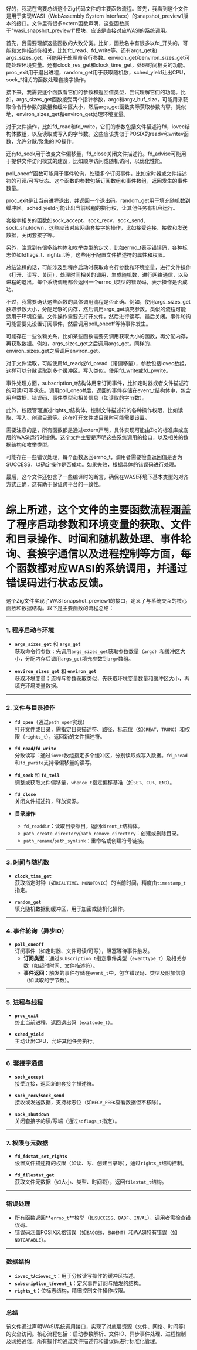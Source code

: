好的，我现在需要总结这个Zig代码文件的主要函数流程。首先，我看到这个文件是用于实现WASI（WebAssembly System Interface）的snapshot_preview1版本的接口。文件里有很多extern函数声明，这些函数属于"wasi_snapshot_preview1"模块，应该是直接对应WASI的系统调用。

首先，我需要理解这些函数的大致分类。比如，函数名中有很多以fd_开头的，可能和文件描述符相关，比如fd_read、fd_write等。还有args_get和args_sizes_get，可能用于处理命令行参数。environ_get和environ_sizes_get可能处理环境变量。还有clock_res_get和clock_time_get，处理时间相关的功能。proc_exit用于退出进程，random_get用于获取随机数，sched_yield让出CPU，sock_*相关的函数处理套接字操作。

接下来，我需要逐个函数看它们的参数和返回值类型，尝试理解它们的功能。比如，args_sizes_get函数接受两个指针参数，argc和argv_buf_size，可能用来获取命令行参数的数量和缓冲区大小，然后args_get函数实际获取参数内容。类似地，environ_sizes_get和environ_get处理环境变量。

对于文件操作，比如fd_read和fd_write，它们的参数包括文件描述符fd，iovec结构体数组，以及读取或写入的字节数。这些应该类似于POSIX的readv和writev函数，允许分散/聚集的I/O操作。

还有fd_seek用于改变文件偏移量，fd_close关闭文件描述符。fd_advise可能用于提供文件访问模式的建议，比如顺序访问或随机访问，以优化性能。

poll_oneoff函数可能用于事件轮询，处理多个订阅事件，比如定时器或文件描述符的可读/可写状态。这个函数的参数包括订阅数组和事件数组，返回发生的事件数量。

proc_exit是让当前进程退出，并返回一个退出码。random_get用于填充随机数到缓冲区。sched_yield可能让出当前线程的执行权，让其他任务有机会运行。

套接字相关的函数如sock_accept、sock_recv、sock_send、sock_shutdown，这些应该对应网络套接字的操作，比如接受连接、接收和发送数据，关闭套接字等。

另外，注意到有很多结构体和枚举类型的定义，比如errno_t表示错误码，各种标志位如fdflags_t、rights_t等，这些用于配置文件描述符的属性和权限。

总结流程的话，可能涉及到程序启动时获取命令行参数和环境变量，进行文件操作（打开、读写、关闭），处理时间相关的调用，生成随机数，进行网络通信，以及进程的退出。每个系统调用都会返回一个errno_t类型的错误码，表示操作是否成功。

不过，我需要确认这些函数的具体调用流程是否正确。例如，使用args_sizes_get获取参数大小，分配足够的内存，然后调用args_get填充参数。类似的流程可能适用于环境变量。文件操作需要先打开文件，然后进行读写，最后关闭。事件轮询可能需要先设置订阅事件，然后调用poll_oneoff等待事件发生。

可能存在一些依赖关系，比如某些函数需要先调用获取大小的函数，再分配内存，再获取数据。例如，args_sizes_get之后调用args_get。同样的，environ_sizes_get之后调用environ_get。

对于文件读取，可能使用fd_read或fd_pread（带偏移量），参数包括iovec数组，这样可以分散读取到多个缓冲区。写入类似，使用fd_write或fd_pwrite。

事件处理方面，subscription_t结构体用来订阅事件，比如定时器或者文件描述符的可读/可写状态。调用poll_oneoff后，返回的事件存储在event_t结构体中，包含用户数据、错误码、事件类型和相关信息（如读取的字节数）。

此外，权限管理通过rights_t结构体，控制文件描述符的各种操作权限，比如读取、写入、创建目录等。这在打开文件或目录时可能需要设置。

需要注意的是，所有函数都是通过extern声明，具体实现可能由Zig的标准库或底层的WASI运行时提供。这个文件主要是声明这些系统调用的接口，以及相关的数据结构和枚举类型。

可能存在一些错误处理，每个函数返回errno_t，调用者需要检查返回值是否为SUCCESS，以确定操作是否成功。如果失败，根据具体的错误码进行处理。

最后，这个文件还包含了一些编译时的断言，确保在WASI环境下基本类型的对齐方式正确，这有助于保证跨平台的一致性。

综上所述，这个文件的主要函数流程涵盖了程序启动参数和环境变量的获取、文件和目录操作、时间和随机数处理、事件轮询、套接字通信以及进程控制等方面，每个函数都对应WASI的系统调用，并通过错误码进行状态反馈。
================================================
这个Zig文件实现了WASI snapshot_preview1的接口，定义了与系统交互的核心函数和数据结构。以下是主要函数的流程总结：

---

### **1. 程序启动与环境**
- **`args_sizes_get`** 和 **`args_get`**  
  获取命令行参数：先调用`args_sizes_get`获取参数数量（`argc`）和缓冲区大小，分配内存后调用`args_get`填充参数到`argv`数组。
  
- **`environ_sizes_get`** 和 **`environ_get`**  
  获取环境变量：流程与参数获取类似，先获取环境变量数量和缓冲区大小，再填充环境变量数据。

---

### **2. 文件与目录操作**
- **`fd_open`**（通过`path_open`实现）  
  打开文件或目录，需指定目录描述符、路径、标志位（如`CREAT`、`TRUNC`）和权限（`rights_t`），返回新的文件描述符。

- **`fd_read`/`fd_write`**  
  分散读写：通过`iovec`数组指定多个缓冲区，分别读取或写入数据。`fd_pread`和`fd_pwrite`支持带偏移量的读写。

- **`fd_seek`** 和 **`fd_tell`**  
  调整或获取文件偏移量，`whence_t`指定偏移基准（如`SET`、`CUR`、`END`）。

- **`fd_close`**  
  关闭文件描述符，释放资源。

- **目录操作**  
  - `fd_readdir`：读取目录条目，返回`dirent_t`结构体。
  - `path_create_directory`/`path_remove_directory`：创建或删除目录。
  - `path_rename`/`path_symlink`：重命名或创建符号链接。

---

### **3. 时间与随机数**
- **`clock_time_get`**  
  获取指定时钟（如`REALTIME`、`MONOTONIC`）的当前时间，精度由`timestamp_t`指定。
  
- **`random_get`**  
  填充随机数据到缓冲区，用于加密或随机化操作。

---

### **4. 事件轮询（异步IO）**
- **`poll_oneoff`**  
  订阅事件（如定时器、文件可读/可写），阻塞等待事件触发。  
  - **订阅类型**：通过`subscription_t`指定事件类型（`eventtype_t`）及相关参数（如超时时间、文件描述符）。  
  - **事件返回**：触发的事件存储在`event_t`中，包含错误码、类型及附加信息（如读取的字节数）。

---

### **5. 进程与线程**
- **`proc_exit`**  
  终止当前进程，返回退出码（`exitcode_t`）。
  
- **`sched_yield`**  
  主动让出CPU，允许其他任务执行。

---

### **6. 套接字通信**
- **`sock_accept`**  
  接受连接，返回新的套接字描述符。
  
- **`sock_recv`/`sock_send`**  
  接收或发送数据，支持标志位（如`RECV_PEEK`查看数据但不移除）。
  
- **`sock_shutdown`**  
  关闭套接字的读/写端（通过`sdflags_t`指定）。

---

### **7. 权限与元数据**
- **`fd_fdstat_set_rights`**  
  设置文件描述符的权限（如读、写、创建目录等），通过`rights_t`结构控制。
  
- **`fd_filestat_get`**  
  获取文件元数据（如大小、类型、时间戳），返回`filestat_t`结构。

---

### **错误处理**
- 所有函数返回**`errno_t`**枚举（如`SUCCESS`、`BADF`、`INVAL`），调用者需检查错误码。
- 错误码涵盖POSIX风格错误（如`EACCES`、`ENOENT`）和WASI特有错误（如`NOTCAPABLE`）。

---

### **数据结构**
- **`iovec_t`/`ciovec_t`**：用于分散读写操作的缓冲区描述。
- **`subscription_t`/`event_t`**：定义事件订阅与触发的结构。
- **`rights_t`**：位标志结构，精细控制文件操作权限。

---

### **总结**
该文件通过声明WASI系统调用接口，实现了对底层资源（文件、网络、时间等）的安全访问。核心流程包括：启动参数解析、文件IO、异步事件处理、进程控制及网络通信，所有操作均通过文件描述符和错误码进行标准化管理。